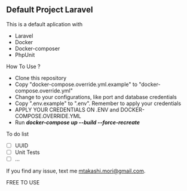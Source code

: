 

## Default Project Laravel

This is a default aplication with 
- Laravel
- Docker
- Docker-composer
- PhpUnit

How To Use ?

- Clone this repository
- Copy "docker-compose.override.yml.example" to "docker-compose.override.yml"
- Change to your configurations, like port and database credentials
- Copy ".env.example" to ".env". Remember to apply your credentials
- APPLY YOUR CREDENTIALS ON .ENV and DOCKER-COMPOSE.OVERRIDE.YML
- Run ***docker-compose up --build --force-recreate***

To do list
- [ ] UUID
- [ ] Unit Tests
- [ ] ...

If you find any issue, text me mtakashi.mori@gmail.com.

FREE TO USE  
